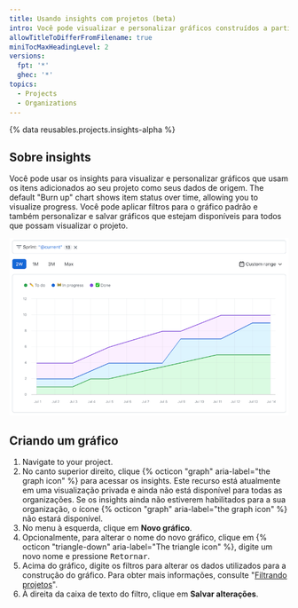 ```yaml
---
title: Usando insights com projetos (beta)
intro: Você pode visualizar e personalizar gráficos construídos a partir dos dados do seu projeto.
allowTitleToDifferFromFilename: true
miniTocMaxHeadingLevel: 2
versions:
  fpt: '*'
  ghec: '*'
topics:
  - Projects
  - Organizations
---
```


{% data reusables.projects.insights-alpha %}

## Sobre insights

Você pode usar os insights para visualizar e personalizar gráficos que usam os itens adicionados ao seu projeto como seus dados de origem. The default "Burn up" chart shows item status over time, allowing you to visualize progress. Você pode aplicar filtros para o gráfico padrão e também personalizar e salvar gráficos que estejam disponíveis para todos que possam visualizar o projeto.

![Screenshot showing an example of the default burn up chart for the current iteration](/assets/images/help/issues/burnup-example.png)

## Criando um gráfico

1. Navigate to your project.
2. No canto superior direito, clique {% octicon "graph" aria-label="the graph icon" %} para acessar os insights. Este recurso está atualmente em uma visualização privada e ainda não está disponível para todas as organizações. Se os insights ainda não estiverem habilitados para a sua organização, o ícone {% octicon "graph" aria-label="the graph icon" %} não estará disponível.
3. No menu à esquerda, clique em **Novo gráfico**.
4. Opcionalmente, para alterar o nome do novo gráfico, clique em {% octicon "triangle-down" aria-label="The triangle icon" %}, digite um novo nome e pressione <kbd>Retornar</kbd>.
5. Acima do gráfico, digite os filtros para alterar os dados utilizados para a construção do gráfico. Para obter mais informações, consulte "[Filtrando projetos](/issues/trying-out-the-new-projects-experience/filtering-projects)".
6. À direita da caixa de texto do filtro, clique em **Salvar alterações**.

